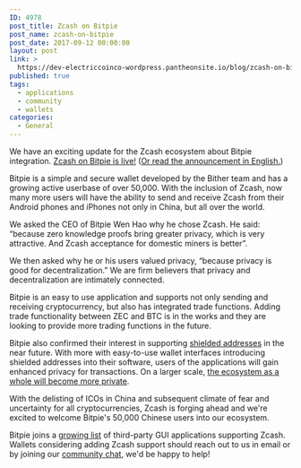```yaml
---
ID: 4978
post_title: Zcash on Bitpie
post_name: zcash-on-bitpie
post_date: 2017-09-12 00:00:00
layout: post
link: >
  https://dev-electriccoinco-wordpress.pantheonsite.io/blog/zcash-on-bitpie/
published: true
tags:
  - applications
  - community
  - wallets
categories:
  - General
---
```

<p>We have an exciting update for the Zcash ecosystem about Bitpie integration. <a class="reference external" href="http://bitpie.com/2017-09-12/Zcash-on-Bitpie">Zcash on Bitpie is live!</a> (<a class="reference external" href="http://bitpie.com/2017-09-12/Zcash-on-Bitpie-en">Or read the announcement in English.</a>)</p>
<p>Bitpie is a simple and secure wallet developed by the Bither team and has a growing active userbase of over 50,000. With the inclusion of Zcash, now many more users will have the ability to send and receive Zcash from their Android phones and iPhones not only in China, but all over the world.</p>
<p>We asked the CEO of Bitpie Wen Hao why he chose Zcash. He said: “because zero knowledge proofs bring greater privacy, which is very attractive. And Zcash acceptance for domestic miners is better”.</p>
<p>We then asked why he or his users valued privacy, “because privacy is good for decentralization.”  We are firm believers that privacy and decentralization are intimately connected.</p>
<p>Bitpie is an easy to use application and supports not only sending and receiving cryptocurrency, but also has integrated trade functions. Adding trade functionality between ZEC and BTC is in the works and they are looking to provide more trading functions in the future.</p>
<p>Bitpie also confirmed their interest in supporting <a class="reference external" href="/blog/anatomy-of-zcash/">shielded addresses</a> in the near future. With more with easy-to-use wallet interfaces introducing shielded addresses into their software, users of the applications will gain enhanced privacy for transactions. On a larger scale, <a class="reference external" href="/blog/shielded-ecosystem/">the ecosystem as a whole will become more private</a>.</p>
<p>With the delisting of ICOs in China and subsequent climate of fear and uncertainty for all cryptocurrencies, Zcash is forging ahead and we're excited to welcome Bitpie's 50,000 Chinese users into our ecosystem.</p>
<p>Bitpie joins a <a class="reference external" href="https://zcashblog.wordpress.com/zcash-gui-wallets/">growing list</a> of third-party GUI applications supporting Zcash. Wallets considering adding Zcash support should reach out to us in email or by joining our <a class="reference external" href="https://chat.zcashcommunity.com/">community chat</a>, we'd be happy to help!</p>
